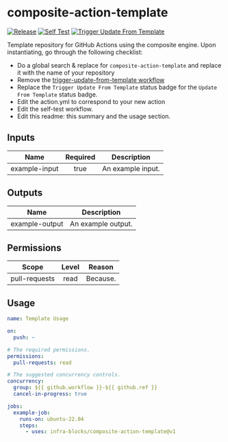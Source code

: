 # composite-action-template
[![Release](https://github.com/infra-blocks/composite-action-template/actions/workflows/release.yml/badge.svg)](https://github.com/infra-blocks/composite-action-template/actions/workflows/release.yml)
[![Self Test](https://github.com/infra-blocks/composite-action-template/actions/workflows/self-test.yml/badge.svg)](https://github.com/infra-blocks/composite-action-template/actions/workflows/self-test.yml)
[![Trigger Update From Template](https://github.com/infra-blocks/composite-action-template/actions/workflows/trigger-update-from-template.yml/badge.svg)](https://github.com/infra-blocks/composite-action-template/actions/workflows/trigger-update-from-template.yml)

[//]: # ([![Update From Template]&#40;https://github.com/infra-blocks/composite-action-template/actions/workflows/update-from-template.yml/badge.svg&#41;]&#40;https://github.com/infra-blocks/composite-action-template/actions/workflows/update-from-template.yml&#41;)

Template repository for GitHub Actions using the composite engine. Upon instantiating, go through the following checklist:

- Do a global search & replace for `composite-action-template` and replace it with the name of your repository
- Remove the [trigger-update-from-template workflow](.github/workflows/trigger-update-from-template.yml)
- Replace the `Trigger Update From Template` status badge for the `Update From Template` status badge.
- Edit the action.yml to correspond to your new action
- Edit the self-test workflow.
- Edit this readme: this summary and the usage section.

## Inputs

|     Name      | Required | Description       |
|:-------------:|:--------:|-------------------|
| example-input |   true   | An example input. |

## Outputs

|      Name      | Description        |
|:--------------:|--------------------|
| example-output | An example output. |

## Permissions

|     Scope     | Level | Reason   |
|:-------------:|:-----:|----------|
| pull-requests | read  | Because. |

## Usage

```yaml
name: Template Usage

on:
  push: ~

# The required permissions.
permissions:
  pull-requests: read

# The suggested concurrency controls.
concurrency:
  group: ${{ github.workflow }}-${{ github.ref }}
  cancel-in-progress: true

jobs:
  example-job:
    runs-on: ubuntu-22.04
    steps:
      - uses: infra-blocks/composite-action-template@v1
```
